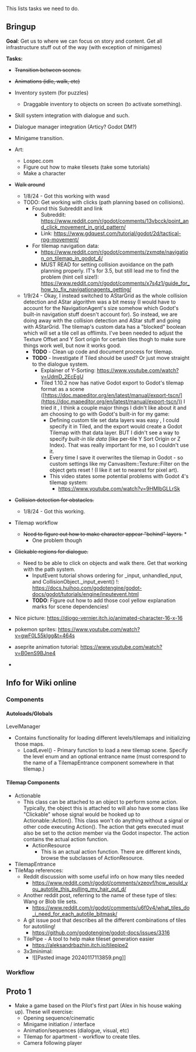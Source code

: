 This lists tasks we need to do.

## Bringup

 **Goal**: Get us to where we can focus on story and content.  Get all infrastructure stuff out of the way (with exception of minigames)
 
**Tasks:**
* ~~Transition between scenes.~~
* ~~Animations (idle, walk, etc)~~
* Inventory system (for puzzles)
	* Draggable inventory to objects on screen (to activate something).
* Skill system integration with dialogue and such.
* Dialogue manager integration (Articy? Godot DM?)
* Minigame transition.
* Art:
	* Lospec.com
	* Figure out how to make tilesets (take some tutorials)
	* Make a character
* ~~Walk around~~
	* 1/8/24 - Got this working with wasd
	* TODO: Get working with clicks (path planning based on collisions).
		* Found this Subreddit and link
			* Subreddit: https://www.reddit.com/r/godot/comments/13vbcck/point_and_click_movement_in_grid_pattern/
			* Link: https://www.gdquest.com/tutorial/godot/2d/tactical-rpg-movement/
		* For tilemap navigation data:
			* https://www.reddit.com/r/godot/comments/zxmqte/navigation_on_tilemap_in_godot_4/
			* MUST READ for setting collision avoidance on the path planning properly.  IT's for 3.5, but still lead me to find the problem (hint cell size!): https://www.reddit.com/r/godot/comments/x7s4z1/guide_for_how_to_fix_navigationagents_getting/
	* 1/9/24 - Okay, I instead switched to AStarGrid as the whole collision detection and AStar algorithm was a bit messy (I would have to account for the NavigationAgent's size somehow which Godot's built-in navigation stuff doesn't account for).  So instead, we are doing away with the collision detection and AStar stuff and going with AStarGrid.  The tilemap's custom data has a "blocked" boolean which will set a tile cell as offlimits.  I've been needed to adjust the Texture Offset and Y Sort origin for certain tiles thogh to make sure things work well, but now it works good.
		* **TODO** - Clean up code and document process for tilemap.
		* **TODO** - Investigate if Tiled should be used?  Or just move straight to the dialogue system.
			* Explainer of Y-Sorting: https://www.youtube.com/watch?v=UdmD_2EcEgU
			* Tiled 1.10.2 now has native Godot export to Godot's tilemap format as a scene ([https://doc.mapeditor.org/en/latest/manual/export-tscn/](https://doc.mapeditor.org/en/latest/manual/export-tscn/))  I tried it , I think a couple major things I didn't like about it and am choosing to go with Godot's built-in for my game:
				* Defining custom tile set data layers was easy , I could specify it in Tiled, and the export would create a Godot Tilemap with that data layer. BUT I didn't see a way to specify _built-in tile data_ (like per-tile Y Sort Origin or Z Index). That was really important for me, so I couldn't use it.
				* Every time I save it overwrites the tilemap in Godot - so custom settings like my CanvasItem::Texture::Filter on the object gets reset ! (I like it set to nearest for pixel art).
				* This video states some potential problems with Godot 4's tilemap system:
					* https://www.youtube.com/watch?v=9HMIbGLLrSk
    

* ~~Collision detection for obstacles.~~
	* 1/8/24 - Got this working.
* Tilemap workflow
	* ~~Need to figure out how to make character appear "behind" layers.~~
		* 
		* One problem though 
* ~~Clickable regions for dialogue.~~
	* Need to be able to click on objects and walk there.  Get that working with the path system.
		* InputEvent tutorial shows ordering for _input, unhandled_nput, and CollisionObject._input_event() !: https://docs.huihoo.com/godotengine/godot-docs/godot/tutorials/engine/inputevent.html
		* **TODO**: Figure out how to add those cool yellow explanation marks for scene dependencies!
* Nice picture: https://diogo-vernier.itch.io/animated-character-16-x-16
* pokemon sprites: https://www.youtube.com/watch?v=gwF0L55kIgg&t=464s
* aseprite animation tutorial: https://www.youtube.com/watch?v=B0enS9BJne4
*

## Info for Wiki online

### Components

#### Autoloads/Globals

LevelManager
* Contains functionality for loading different levels/tilemaps and initializing those maps.
	* LoadLevel() - Primary function to load a new tilemap scene.  Specify the level enum and an optional entrance name (must correspond to the name of a TilemapEntrance component somewhere in that tilemap.)

#### Tilemap Components

* Actionable
	* This class can be attached to an object to perform some action.  Typically, the object this is attached to will also have some class like "Clickable" whose signal would be hooked up to Actionable::Action().  This class won't do anything without a signal or other code executing Action().  The action that gets executed must also be set to the _action_ member via the Godot inspector.  The action contains the actual action function.
		* ActionResource
			* This is an actual action function.  There are different kinds, browse the subclasses of ActionResource.
* TilemapEntrance
* TileMap references:
	* Reddit discussion with some useful info on how many tiles needed
		* https://www.reddit.com/r/godot/comments/xzeovf/how_would_you_autotile_this_pulling_my_hair_out_d/
	* Another reddit post, referring to the name of these type of tiles: Wang or Blob tile sets.
		* https://www.reddit.com/r/godot/comments/u6f0v4/what_tiles_do_i_need_for_each_autotile_bitmask/
	*  A git issue post that describes all the different combinations of tiles for autotiling!
		* https://github.com/godotengine/godot-docs/issues/3316
	* TilePipe -  A tool to help make tileset generation easier
		* https://aleksandrbazhin.itch.io/tilepipe2
	* 3x3minimal:
		* ![[Pasted image 20240117113859.png]]


### Workflow




## Proto 1
* Make a game based on the Pilot's first part (Alex in his house waking up).  These will exercise:
	* Opening sequence/cinematic
	* Minigame initiation / interface 
	* Animation/sequences (dialogue, visual, etc)
	* Tilemap for apartment - workflow to create tiles.
	* Camera following player
